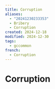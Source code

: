 ```yaml
---
title: Corruption
aliases:
  - "20241230233353"
  - Bribery
  - Corruption
created: 2024-12-18
modified: 2024-12-30
tags:
  - gccommon
french:
  - Corruption
---
```

# Corruption

